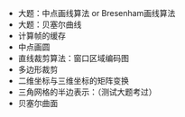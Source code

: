 * 大题：中点画线算法 or Bresenham画线算法
* 大题：贝塞尔曲线
* 计算帧的缓存
* 中点画圆
* 直线裁剪算法：窗口区域编码图
* 多边形裁剪
* 二维坐标与三维坐标的矩阵变换
* 三角网格的半边表示：（测试大题考过）
* 贝塞尔曲面

